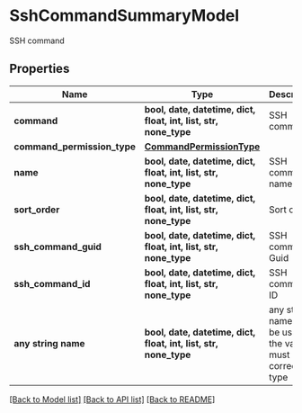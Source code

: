 # SshCommandSummaryModel

SSH command

## Properties
Name | Type | Description | Notes
------------ | ------------- | ------------- | -------------
**command** | **bool, date, datetime, dict, float, int, list, str, none_type** | SSH command | [optional] 
**command_permission_type** | [**CommandPermissionType**](CommandPermissionType.md) |  | [optional] 
**name** | **bool, date, datetime, dict, float, int, list, str, none_type** | SSH command name | [optional] 
**sort_order** | **bool, date, datetime, dict, float, int, list, str, none_type** | Sort order | [optional] 
**ssh_command_guid** | **bool, date, datetime, dict, float, int, list, str, none_type** | SSH command Guid | [optional] 
**ssh_command_id** | **bool, date, datetime, dict, float, int, list, str, none_type** | SSH command ID | [optional] 
**any string name** | **bool, date, datetime, dict, float, int, list, str, none_type** | any string name can be used but the value must be the correct type | [optional]

[[Back to Model list]](../README.md#documentation-for-models) [[Back to API list]](../README.md#documentation-for-api-endpoints) [[Back to README]](../README.md)


